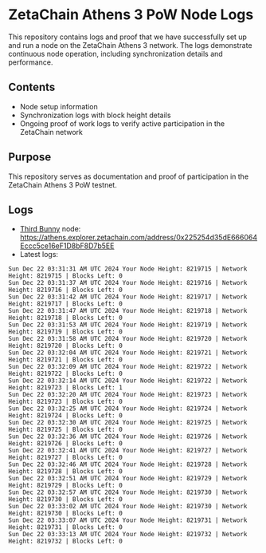 # ZetaChain Athens 3 PoW Node Logs
This repository contains logs and proof that we have successfully set up and run a node on the ZetaChain Athens 3 network. The logs demonstrate continuous node operation, including synchronization details and performance.

## Contents
- Node setup information
- Synchronization logs with block height details
- Ongoing proof of work logs to verify active participation in the ZetaChain network

## Purpose
This repository serves as documentation and proof of participation in the ZetaChain Athens 3 PoW testnet.

## Logs

- [Third Bunny](https://thirdbunny.xyz/) node: https://athens.explorer.zetachain.com/address/0x225254d35dE666064Eccc5ce16eF1D8bF8D7b5EE
- Latest logs:
```
Sun Dec 22 03:31:31 AM UTC 2024 Your Node Height: 8219715 | Network Height: 8219715 | Blocks Left: 0
Sun Dec 22 03:31:37 AM UTC 2024 Your Node Height: 8219716 | Network Height: 8219716 | Blocks Left: 0
Sun Dec 22 03:31:42 AM UTC 2024 Your Node Height: 8219717 | Network Height: 8219717 | Blocks Left: 0
Sun Dec 22 03:31:47 AM UTC 2024 Your Node Height: 8219718 | Network Height: 8219718 | Blocks Left: 0
Sun Dec 22 03:31:53 AM UTC 2024 Your Node Height: 8219719 | Network Height: 8219719 | Blocks Left: 0
Sun Dec 22 03:31:58 AM UTC 2024 Your Node Height: 8219720 | Network Height: 8219720 | Blocks Left: 0
Sun Dec 22 03:32:04 AM UTC 2024 Your Node Height: 8219721 | Network Height: 8219721 | Blocks Left: 0
Sun Dec 22 03:32:09 AM UTC 2024 Your Node Height: 8219722 | Network Height: 8219722 | Blocks Left: 0
Sun Dec 22 03:32:14 AM UTC 2024 Your Node Height: 8219722 | Network Height: 8219723 | Blocks Left: 1
Sun Dec 22 03:32:20 AM UTC 2024 Your Node Height: 8219723 | Network Height: 8219723 | Blocks Left: 0
Sun Dec 22 03:32:25 AM UTC 2024 Your Node Height: 8219724 | Network Height: 8219724 | Blocks Left: 0
Sun Dec 22 03:32:30 AM UTC 2024 Your Node Height: 8219725 | Network Height: 8219725 | Blocks Left: 0
Sun Dec 22 03:32:36 AM UTC 2024 Your Node Height: 8219726 | Network Height: 8219726 | Blocks Left: 0
Sun Dec 22 03:32:41 AM UTC 2024 Your Node Height: 8219727 | Network Height: 8219727 | Blocks Left: 0
Sun Dec 22 03:32:46 AM UTC 2024 Your Node Height: 8219728 | Network Height: 8219728 | Blocks Left: 0
Sun Dec 22 03:32:51 AM UTC 2024 Your Node Height: 8219729 | Network Height: 8219729 | Blocks Left: 0
Sun Dec 22 03:32:57 AM UTC 2024 Your Node Height: 8219730 | Network Height: 8219730 | Blocks Left: 0
Sun Dec 22 03:33:02 AM UTC 2024 Your Node Height: 8219730 | Network Height: 8219730 | Blocks Left: 0
Sun Dec 22 03:33:07 AM UTC 2024 Your Node Height: 8219731 | Network Height: 8219731 | Blocks Left: 0
Sun Dec 22 03:33:13 AM UTC 2024 Your Node Height: 8219732 | Network Height: 8219732 | Blocks Left: 0
```
